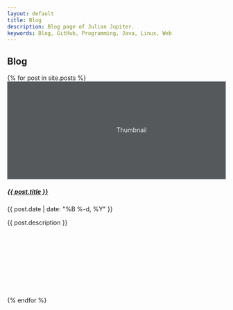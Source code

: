 ```yaml
---
layout: default
title: Blog
description: Blog page of Julian Jupiter.
keywords: Blog, GitHub, Programming, Java, Linux, Web
---
```


<section class="jumbotron text-center rounded-0">
    <div class="container">
        <h1>Blog</h1>
    </div>
</section>
<section class="album py-5 bg-white">
    <div class="container">
        <div class="row">
            {% for post in site.posts %}
            <div class="col-md-4">
                <div class="card mb-4 shadow-sm">
                    <svg class="bd-placeholder-img card-img-top" width="100%" height="225" xmlns="http://www.w3.org/2000/svg" preserveAspectRatio="xMidYMid slice" focusable="false" role="img" aria-label="Placeholder: Thumbnail"><title>Placeholder</title><rect width="100%" height="100%" fill="#55595c"/><text x="50%" y="50%" fill="#eceeef" dy=".3em">Thumbnail</text></svg>
                    <div class="card-body" style="min-height: 250px;">
                        <h5 class="card-title"><a href="{{ post.url | prepend: site.url }}" title="{{ post.description }}">{{ post.title }}</a></h5>
                        <p><info datetime="{{ post.date | date: " %Y-%m-%d " }}">{{ post.date | date: "%B %-d, %Y" }}</info></p>
                        <p class="card-text">{{ post.description }}</p>
                    </div>
                </div>
            </div>
            {% endfor %}
        </div>
    </div>
</section>